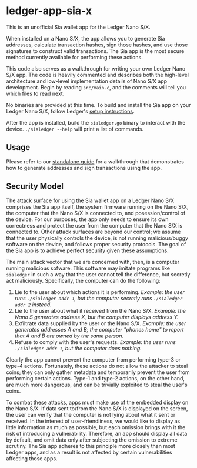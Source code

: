 # ledger-app-sia-x

This is an unofficial Sia wallet app for the Ledger Nano S/X.

When installed on a Nano S/X, the app allows you to generate Sia addresses,
calculate transaction hashes, sign those hashes, and use those signatures to
construct valid transactions. The Sia app is the most secure method currently
available for performing these actions.

This code also serves as a walkthrough for writing your own Ledger Nano S/X app.
The code is heavily commented and describes both the high-level architecture
and low-level implementation details of Nano S/X app development. Begin by
reading `src/main.c`, and the comments will tell you which files to read next.

No binaries are provided at this time. To build and install the Sia app on
your Ledger Nano S/X, follow Ledger's [setup instructions](https://ledger.readthedocs.io/en/latest/userspace/setup.html).

After the app is installed, build the `sialedger.go` binary to interact with
the device. `./sialedger --help` will print a list of commands.

## Usage

Please refer to our [standalone guide](https://siatech.helpdocs.io/article/1tteqxvgh0) for a walkthrough that demonstrates how
to generate addresses and sign transactions using the app.

## Security Model

The attack surface for using the Sia wallet app on a Ledger Nano S/X comprises
the Sia app itself, the system firmware running on the Nano S/X, the computer
that the Nano S/X is connected to, and posession/control of the device. For our
purposes, the app only needs to ensure its own correctness and protect the
user from the computer that the Nano S/X is connected to. Other attack surfaces
are beyond our control; we assume that the user physically controls the
device, is not running malicious/buggy software on the device, and follows
proper security protocols. The goal of the Sia app is to achieve perfect
security given these assumptions.

The main attack vector that we are concerned with, then, is a computer running
malicious sofware. This software may imitate programs like `sialedger` in such
a way that the user cannot tell the difference, but secretly act maliciously.
Specifically, the computer can do the following:

1. Lie to the user about which actions it is performing. *Example: the user
   runs `./sialedger addr 1`, but the computer secretly runs `./sialedger addr 2`
   instead.*
2. Lie to the user about what it received from the Nano S/X. *Example: the Nano
   S generates address X, but the computer displays address Y.*
3. Exfiltrate data supplied by the user or the Nano S/X. *Example: the user
   generates addresses A and B; the computer "phones home" to report that A and
   B are owned by the same person.*
4. Refuse to comply with the user's requests. *Example: the user runs
   `./sialedger addr 1`, but the computer does nothing.*

Clearly the app cannot prevent the computer from performing type-3 or type-4
actions. Fortunately, these actions do not allow the attacker to steal coins;
they can only gather metadata and temporarily prevent the user from performing
certain actions. Type-1 and type-2 actions, on the other hand, are much more
dangerous, and can be trivially exploited to steal the user's coins.

To combat these attacks, apps must make use of the embedded display on the
Nano S/X. If data sent to/from the Nano S/X is displayed on the screen, the user
can verify that the computer is not lying about what it sent or received. In
the interest of user-friendliness, we would like to display as little
information as much as possible, but each omission brings with it the risk of
introducing a vulnerability. Therefore, an app should display all data by
default, and omit data only after subjecting the omission to extreme scrutiny.
The Sia app adheres to this principle more closely than most Ledger apps, and
as a result is not affected by certain vulnerabilities affecting those apps.
